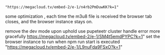     "https://megacloud.tv/embed-2/e-1/n4rb2PmDuwKK?k=1"

some optimization , each time the m3u8 file is received the browser tab closes, and the browser instance stays on.

remove the dev mode upon uphold
use pupeteetr cluster
handle error more gracefully
https://megacloud.tv/embed-2/e-1/SM4t5emdPYPC?k=1"
set the browser instance to run when npm run start is executed
"https://megacloud.tv/embed-2/e-1/L9nuFda9FSxO?k=1"
